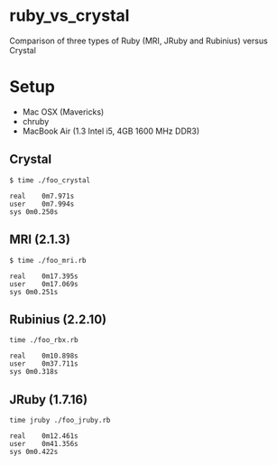 ruby_vs_crystal
===============

Comparison of three types of Ruby (MRI, JRuby and Rubinius) versus Crystal

# Setup
* Mac OSX (Mavericks)
* chruby
* MacBook Air (1.3 Intel i5, 4GB 1600 MHz DDR3)

## Crystal
```
$ time ./foo_crystal

real	0m7.971s
user	0m7.994s
sys	0m0.250s
```

## MRI (2.1.3)
```
$ time ./foo_mri.rb

real	0m17.395s
user	0m17.069s
sys	0m0.251s
```

## Rubinius (2.2.10)
```
time ./foo_rbx.rb

real	0m10.898s
user	0m37.711s
sys	0m0.318s
```

## JRuby (1.7.16)
```
time jruby ./foo_jruby.rb

real	0m12.461s
user	0m41.356s
sys	0m0.422s
```


